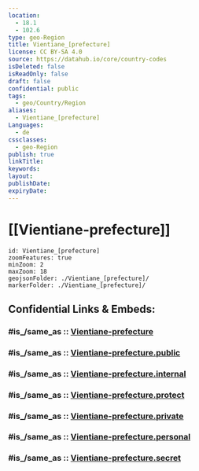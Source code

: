 ```yaml
---
location:
  - 18.1
  - 102.6
type: geo-Region
title: Vientiane_[prefecture]
license: CC BY-SA 4.0
source: https://datahub.io/core/country-codes
isDeleted: false
isReadOnly: false
draft: false
confidential: public
tags:
  - geo/Country/Region
aliases:
  - Vientiane_[prefecture]
Languages:
  - de
cssclasses:
  - geo-Region
publish: true
linkTitle:
keywords:
layout:
publishDate:
expiryDate:
---
```


# [[Vientiane-prefecture]] 

```leaflet
id: Vientiane_[prefecture] 
zoomFeatures: true 
minZoom: 2 
maxZoom: 18
geojsonFolder: ./Vientiane_[prefecture]/
markerFolder: ./Vientiane_[prefecture]/
```


## Confidential Links & Embeds: 

### #is_/same_as :: [Vientiane-prefecture](/_Standards/Earth/Continent/Asia/Asia~South~East/Laos/Provinces~Laos/Vientiane-prefecture.md) 

### #is_/same_as :: [Vientiane-prefecture.public](/_public/Earth/Continent/Asia/Asia~South~East/Laos/Provinces~Laos/Vientiane-prefecture.public.md) 

### #is_/same_as :: [Vientiane-prefecture.internal](/_internal/Earth/Continent/Asia/Asia~South~East/Laos/Provinces~Laos/Vientiane-prefecture.internal.md) 

### #is_/same_as :: [Vientiane-prefecture.protect](/_protect/Earth/Continent/Asia/Asia~South~East/Laos/Provinces~Laos/Vientiane-prefecture.protect.md) 

### #is_/same_as :: [Vientiane-prefecture.private](/_private/Earth/Continent/Asia/Asia~South~East/Laos/Provinces~Laos/Vientiane-prefecture.private.md) 

### #is_/same_as :: [Vientiane-prefecture.personal](/_personal/Earth/Continent/Asia/Asia~South~East/Laos/Provinces~Laos/Vientiane-prefecture.personal.md) 

### #is_/same_as :: [Vientiane-prefecture.secret](/_secret/Earth/Continent/Asia/Asia~South~East/Laos/Provinces~Laos/Vientiane-prefecture.secret.md)

